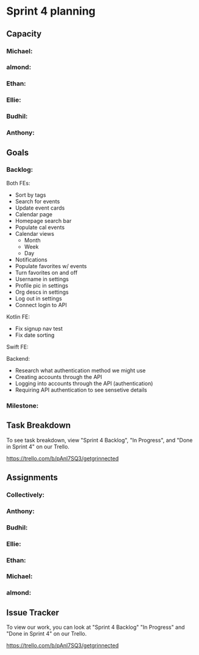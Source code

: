 # Sprint 4 planning

## Capacity

### Michael: 

### almond: 

### Ethan: 

### Ellie:

### Budhil:

### Anthony:

## Goals

### Backlog:

Both FEs:
- Sort by tags
- Search for events
- Update event cards
- Calendar page
- Homepage search bar
- Populate cal events
- Calendar views
  - Month
  - Week
  - Day
- Notifications
- Populate favorites w/ events
- Turn favorites on and off
- Username in settings
- Profile pic in settings
- Org descs in settings
- Log out in settings
- Connect login to API

Kotlin FE:
- Fix signup nav test
- Fix date sorting

Swift FE:

Backend:
- Research what authentication method we might use
- Creating accounts through the API
- Logging into accounts through the API (authentication)
- Requiring API authentication to see sensetive details

### Milestone: 

## Task Breakdown

To see task breakdown, view "Sprint 4 Backlog", "In Progress", and "Done in Sprint 4" on our Trello.

<https://trello.com/b/pAnl7SQ3/getgrinnected>

## Assignments

### Collectively:

### Anthony:

### Budhil:

### Ellie:

### Ethan:

### Michael:

### almond:

## Issue Tracker

To view our work, you can look at "Sprint 4 Backlog" "In Progress" and "Done in Sprint 4" on our Trello.

<https://trello.com/b/pAnl7SQ3/getgrinnected>
